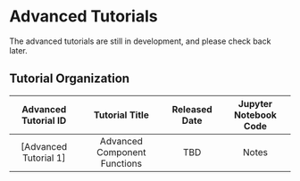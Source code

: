 # Advanced Tutorials

The advanced tutorials are still in development, and please check back later.

## Tutorial Organization

| Advanced Tutorial ID  |        Tutorial Title        | Released Date | Jupyter Notebook Code  |
|:---------------------:|:----------------------------:|:-------------:|:----------------------:|
| [Advanced Tutorial 1] | Advanced Component Functions |      TBD      |         Notes          |
